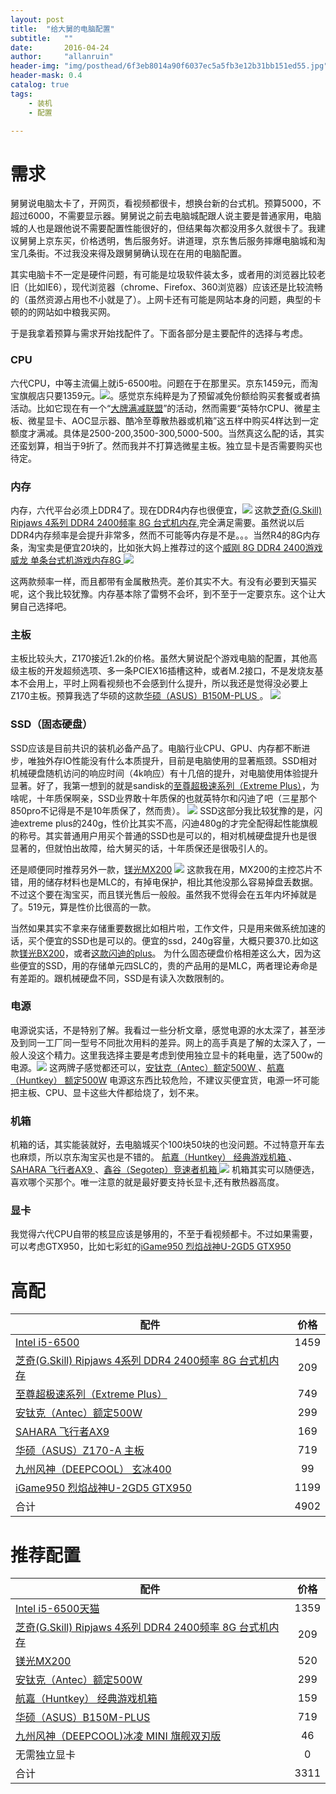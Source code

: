 ```yaml
---
layout: post
title:  "给大舅的电脑配置"
subtitle:   ""  
date:       2016-04-24
author:     "allanruin"
header-img: "img/posthead/6f3eb8014a90f6037ec5a5fb3e12b31bb151ed55.jpg"
header-mask: 0.4
catalog: true
tags:
    - 装机
    - 配置

---
```


# 需求
舅舅说电脑太卡了，开网页，看视频都很卡，想换台新的台式机。预算5000，不超过6000，不需要显示器。舅舅说之前去电脑城配跟人说主要是普通家用，电脑城的人也是跟他说不需要配置性能很好的，但结果每次都没用多久就很卡了。我建议舅舅上京东买，价格透明，售后服务好。讲道理，京东售后服务摔爆电脑城和淘宝几条街。不过我没来得及跟舅舅确认现在在用的电脑配置。

其实电脑卡不一定是硬件问题，有可能是垃圾软件装太多，或者用的浏览器比较老旧（比如IE6），现代浏览器（chrome、Firefox、360浏览器）应该还是比较流畅的（虽然资源占用也不小就是了）。上网卡还有可能是网站本身的问题，典型的卡顿的的网站如中粮我买网。

于是我拿着预算与需求开始找配件了。下面各部分是主要配件的选择与考虑。


### CPU
六代CPU，中等主流偏上就i5-6500啦。问题在于在那里买。京东1459元，而淘宝旗舰店只要1359元。![](/img/in-post/intel_i5_6500_tmall.png)。感觉京东纯粹是为了预留减免份额给购买套餐或者搞活动。比如它现在有一个“[大牌满减联盟](http://sale.jd.com/act/mNBXFIHPJlda.html)”的活动，然而需要“英特尔CPU、微星主板、微星显卡、AOC显示器、酷冷至尊散热器或机箱”这五样中购买4样达到一定额度才满减。具体是2500-200,3500-300,5000-500。当然真这么配的话，其实还蛮划算，相当于9折了。然而我并不打算选微星主板。独立显卡是否需要购买也待定。

### 内存
内存，六代平台必须上DDR4了。现在DDR4内存也很便宜，![](/img/in-post/gskill-ddr4-2400.png) 这款[芝奇(G.Skill) Ripjaws 4系列 DDR4 2400频率 8G 台式机内存](http://item.jd.com/1773544.html),完全满足需要。虽然说以后DDR4内存频率是会提升非常多，然而不可能等内存是不是。。。当然R4的8G内存条，淘宝卖是便宜20块的，比如张大妈上推荐过的这个[威刚 8G DDR4 2400游戏威龙 单条台式机游戏内存8G ](https://detail.tmall.com/item.htm?id=522570984763) ![](/img/in-post/adata-ddr4-8g.png)

这两款频率一样，而且都带有金属散热壳。差价其实不大。有没有必要到天猫买呢，这个我比较犹豫。内存基本除了雷劈不会坏，到不至于一定要京东。这个让大舅自己选择吧。

### 主板
主板比较头大，Z170接近1.2k的价格。虽然大舅说配个游戏电脑的配置，其他高级主板的开发超频选项、多一条PCIEX16插槽这种，或者M.2接口，不是发烧友基本不会用上，平时上网看视频也不会感到什么提升，所以我还是觉得没必要上Z170主板。预算我选了华硕的这款[华硕（ASUS）B150M-PLUS ](http://item.jd.com/2132478.html)。
![](/img/in-post/asus_b150m-plus.png)

### SSD（固态硬盘）
SSD应该是目前共识的装机必备产品了。电脑行业CPU、GPU、内存都不断进步，唯独外存IO性能没有什么本质提升，目前是电脑使用的显著瓶颈。SSD相对机械硬盘随机访问的响应时间（4k响应）有十几倍的提升，对电脑使用体验提升显著。好了，我第一想到的就是sandisk的[至尊超极速系列（Extreme Plus）](http://item.jd.com/1161873.html)，为啥呢，十年质保啊亲，SSD业界敢十年质保的也就英特尔和闪迪了吧（三星那个850pro不记得是不是10年质保了，然而贵）。
![](/img/in-post/ssd-sandisk-extrem-240g.png)
SSD这部分我比较犹豫的是，闪迪extreme plus的240g，性价比其实不高，闪迪480g的才完全配得起性能旗舰的称号。其实普通用户用买个普通的SSD也是可以的，相对机械硬盘提升也是很显著的，但就怕出故障，给大舅买的话，十年质保还是很吸引人的。

还是顺便同时推荐另外一款，[镁光MX200](https://item.taobao.com/item.htm?id=38477623327) ![](/img/in-post/mx200-250g.png)
这款我在用，MX200的主控芯片不错，用的储存材料也是MLC的，有掉电保护，相比其他没那么容易掉盘丢数据。不过这个要在淘宝买，而且镁光售后一般般。虽然我不觉得会在五年内坏掉就是了。519元，算是性价比很高的一款。

当然如果其实不拿来存储重要数据比如相片啦，工作文件，只是用来做系统加速的话，买个便宜的SSD也是可以的。便宜的ssd，240g容量，大概只要370.比如这款[镁光BX200](http://img12.360buyimg.com/n7/jfs/t2215/265/1979953053/41355/530ae84/568c81cfNe8fd46d3.jpg)，或者[这款闪迪的plus](http://img14.360buyimg.com/n7/jfs/t1033/290/194143269/67571/af53ae13/55092517Na5e9d3a9.jpg)。 为什么固态硬盘价格相差这么大，因为这些便宜的SSD，用的存储单元四SLC的，贵的产品用的是MLC，两者理论寿命是有差距的。跟机械硬盘不同，SSD是有读入次数限制的。



### 电源
电源说实话，不是特别了解。我看过一些分析文章，感觉电源的水太深了，甚至涉及到同一工厂同一型号不同批次用料的差异。网上的高手真是了解的太深入了，一般人没这个精力。这里我选择主要是考虑到使用独立显卡的耗电量，选了500w的电源。![](/img/in-post/power-source-two.png) 这两牌子感觉都还可以，[安钛克（Antec）额定500W ](http://item.jd.com/840370.html)、[航嘉（Huntkey） 额定500W](http://item.jd.com/708004.html) 
电源这东西比较危险，不建议买便宜货，电源一坏可能把主板、CPU、显卡这些大件都给烧了，划不来。

### 机箱

机箱的话，其实能装就好，去电脑城买个100块50块的也没问题。不过特意开车去也麻烦，所以京东淘宝买也是不错的。
[航嘉（Huntkey） 经典游戏机箱 ](http://item.jd.com/1136641.html)、[SAHARA 飞行者AX9 ](http://item.jd.com/2166373.html)、[鑫谷（Segotep）竞速者机箱 ](http://item.jd.com/1550976.html)
![](/img/in-post/computer-box.png)
机箱其实可以随便选，喜欢哪个买那个。唯一注意的就是最好要支持长显卡,还有散热器高度。


### 显卡
我觉得六代CPU自带的核显应该是够用的，不至于看视频都卡。不过如果需要，可以考虑GTX950，比如七彩虹的[iGame950 烈焰战神U-2GD5 GTX950 ](http://item.jd.com/1798455.html)


# 高配


| 配件          																				|价格       |
| --------------------------------------------------------------------------------------------- |:---------:|
| [Intel i5-6500](http://item.jd.com/1816417.html)       										| 1459  	|
| [芝奇(G.Skill) Ripjaws 4系列 DDR4 2400频率 8G 台式机内存](http://item.jd.com/1773544.html)  	| 209     	|
| [至尊超极速系列（Extreme Plus）](http://item.jd.com/1161873.html) 							| 749     	|
|[安钛克（Antec）额定500W ](http://item.jd.com/840370.html)										| 299		|
|[SAHARA 飞行者AX9 ](http://item.jd.com/2166373.html)											| 169		|
|[华硕（ASUS）Z170-A 主板 ](http://item.jd.com/1760572.html)									| 719		|
|[九州风神（DEEPCOOL） 玄冰400 ](http://item.jd.com/598827.html)								| 99		|
|[iGame950 烈焰战神U-2GD5 GTX950 ](http://item.jd.com/1798455.html)								| 1199		|
|合计																							| 4902 		|



# 推荐配置

| 配件          																				|价格       |
| --------------------------------------------------------------------------------------------- |:---------:|
| [Intel i5-6500天猫](https://detail.tmall.com/item.htm?id=521288380727)       					| 1359  	|
| [芝奇(G.Skill) Ripjaws 4系列 DDR4 2400频率 8G 台式机内存](http://item.jd.com/1773544.html)  	| 209     	|
| [镁光MX200](https://item.taobao.com/item.htm?id=38477623327) 									| 520     	|
|[安钛克（Antec）额定500W ](http://item.jd.com/840370.html)										| 299		|
|[航嘉（Huntkey） 经典游戏机箱 ](http://item.jd.com/1136641.html)								| 159		|
|[华硕（ASUS）B150M-PLUS ](http://item.jd.com/2132478.html)										| 719		|
|[九州风神（DEEPCOOL)冰凌 MINI 旗舰双刃版](http://item.jd.com/1122682.html)						| 46		|
|无需独立显卡																					| 0 		|
|合计																							| 3311 		|
